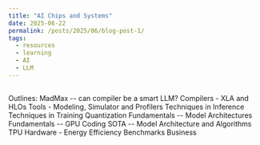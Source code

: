 ```yaml
---
title: "AI Chips and Systems"
date: 2025-06-22
permalink: /posts/2025/06/blog-post-1/
tags:
  - resources
  - learning
  - AI
  - LLM 
---
```

## 
Outlines: 
MadMax -- can compiler be a smart LLM?
Compilers - XLA and HLOs
Tools - Modeling, Simulator and Profilers
Techniques in Inference
Techniques in Training
Quantization
Fundamentals -- Model Architectures
Fundamentals -- GPU Coding
SOTA -- Model Architecture and Algorithms
TPU Hardware - Energy Efficiency 
Benchmarks
Business 
